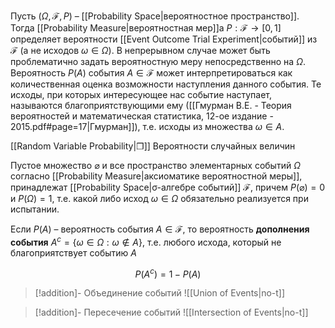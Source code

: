 Пусть $(\Omega, \mathcal{F}, P)$ – [[Probability Space|вероятностное пространство]]. Тогда [[Probability Measure|вероятностная мер]]а $P: \mathcal{F} → [0, 1]$ определяет вероятности [[Event Outcome Trial Experiment|событий]] из $\mathcal{F}$ (а не исходов $ω∈\Omega$). В непрерывном случае может быть проблематично задать вероятностную меру непосредственно на $\Omega$. Вероятность $P(A)$ события $A∈\mathcal{F}$ может интерпретироваться как количественная оценка возможности наступления данного события. Те исходы, при которых интересующее нас событие наступает, называются благоприятствующими ему ([[Гмурман В.Е. - Теория вероятностей и математическая статистика, 12-ое издание - 2015.pdf#page=17|Гмурман]]), т.е. исходы из множества $ω∈A$.

[[Random Variable Probability|❐]] Вероятности случайных величин

Пустое множество $\varnothing$ и все пространство элементарных событий $\Omega$ согласно [[Probability Measure|аксиоматике вероятностной меры]], принадлежат [[Probability Space|σ-алгебре событий]] $\mathcal{F}$, причем $P(\varnothing)=0$ и $P(\Omega)=1$, т.е. какой либо исход $ω∈\Omega$ обязательно реализуется при испытании.

Если $P(A)$ – вероятность события $A∈\mathcal{F}$, то вероятность **дополнения события** $A^c = \{\omega\in\Omega : \omega \notin A\}$, т.е. любого исхода, который не благоприятствует событию $A$

$$
P(A^c) = 1 - P(A)
$$

>[!addition]- Объединение событий
>![[Union of Events|no-t]]

>[!addition]- Пересечение событий
>![[Intersection of Events|no-t]]



